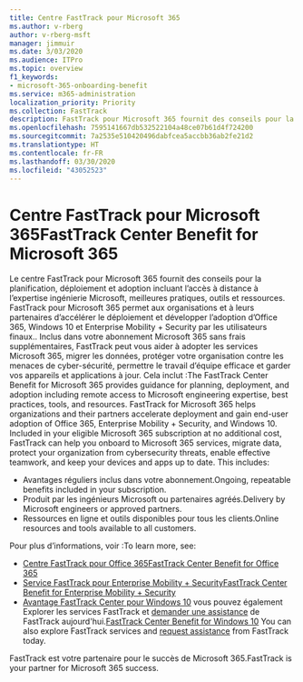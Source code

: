 ```yaml
---
title: Centre FastTrack pour Microsoft 365
ms.author: v-rberg
author: v-rberg-msft
manager: jimmuir
ms.date: 3/03/2020
ms.audience: ITPro
ms.topic: overview
f1_keywords:
- microsoft-365-onboarding-benefit
ms.service: m365-administration
localization_priority: Priority
ms.collection: FastTrack
description: FastTrack pour Microsoft 365 fournit des conseils pour la planification, déploiement et adoption incluant l’accès à distance à l’expertise ingénierie Microsoft, meilleures pratiques, outils et ressources. FastTrack pour Microsoft 365 permet aux organisations et à leurs partenaires d’accélérer le déploiement et développer l’adoption d’Office 365, Windows 10 et Enterprise Mobility + Security par les utilisateurs finaux.
ms.openlocfilehash: 7595141667db532522104a48ce07b61d4f724200
ms.sourcegitcommit: 7a2535e510420496dabfcea5accbb36ab2fe21d2
ms.translationtype: HT
ms.contentlocale: fr-FR
ms.lasthandoff: 03/30/2020
ms.locfileid: "43052523"
---
```

# <a name="fasttrack-center-benefit-for-microsoft-365"></a><span data-ttu-id="d9dca-104">Centre FastTrack pour Microsoft 365</span><span class="sxs-lookup"><span data-stu-id="d9dca-104">FastTrack Center Benefit for Microsoft 365</span></span>

<span data-ttu-id="d9dca-p102">Le centre FastTrack pour Microsoft 365 fournit des conseils pour la planification, déploiement et adoption incluant l’accès à distance à l’expertise ingénierie Microsoft, meilleures pratiques, outils et ressources. FastTrack pour Microsoft 365 permet aux organisations et à leurs partenaires d’accélérer le déploiement et développer l’adoption d’Office 365, Windows 10 et Enterprise Mobility + Security par les utilisateurs finaux.. Inclus dans votre abonnement Microsoft 365 sans frais supplémentaires, FastTrack peut vous aider à adopter les services Microsoft 365, migrer les données, protéger votre organisation contre les menaces de cyber-sécurité, permettre le travail d’équipe efficace et garder vos appareils et applications à jour. Cela inclut :</span><span class="sxs-lookup"><span data-stu-id="d9dca-p102">The FastTrack Center Benefit for Microsoft 365 provides guidance for planning, deployment, and adoption including remote access to Microsoft engineering expertise, best practices, tools, and resources. FastTrack for Microsoft 365 helps organizations and their partners accelerate deployment and gain end-user adoption of Office 365, Enterprise Mobility + Security, and Windows 10. Included in your eligible Microsoft 365 subscription at no additional cost, FastTrack can help you onboard to Microsoft 365 services, migrate data, protect your organization from cybersecurity threats, enable effective teamwork, and keep your devices and apps up to date. This includes:</span></span>

- <span data-ttu-id="d9dca-109">Avantages réguliers inclus dans votre abonnement.</span><span class="sxs-lookup"><span data-stu-id="d9dca-109">Ongoing, repeatable benefits included in your subscription.</span></span>
- <span data-ttu-id="d9dca-110">Produit par les ingénieurs Microsoft ou partenaires agréés.</span><span class="sxs-lookup"><span data-stu-id="d9dca-110">Delivery by Microsoft engineers or approved partners.</span></span>
- <span data-ttu-id="d9dca-111">Ressources en ligne et outils disponibles pour tous les clients.</span><span class="sxs-lookup"><span data-stu-id="d9dca-111">Online resources and tools available to all customers.</span></span>
  
<span data-ttu-id="d9dca-112">Pour plus d’informations, voir :</span><span class="sxs-lookup"><span data-stu-id="d9dca-112">To learn more, see:</span></span>

- [<span data-ttu-id="d9dca-113">Centre FastTrack pour Office 365</span><span class="sxs-lookup"><span data-stu-id="d9dca-113">FastTrack Center Benefit for Office 365</span></span>](O365-fasttrack-benefit-for-office-365.md) 
- [<span data-ttu-id="d9dca-114">Service FastTrack pour Enterprise Mobility + Security</span><span class="sxs-lookup"><span data-stu-id="d9dca-114">FastTrack Center Benefit for Enterprise Mobility + Security</span></span>](EMS-fasttrack-benefit-for-EMS.md)
- <span data-ttu-id="d9dca-115">[Avantage FastTrack Center pour Windows 10](Win-10-fasttrack-benefit-for-Windows-10.md) vous pouvez également Explorer les services FastTrack et [demander une assistance](https://go.microsoft.com/fwlink/p/?LinkId=2003903) de FastTrack aujourd'hui.</span><span class="sxs-lookup"><span data-stu-id="d9dca-115">[FastTrack Center Benefit for Windows 10](Win-10-fasttrack-benefit-for-Windows-10.md) You can also explore FastTrack services and [request assistance](https://go.microsoft.com/fwlink/p/?LinkId=2003903) from FastTrack today.</span></span>

<span data-ttu-id="d9dca-116">FastTrack est votre partenaire pour le succès de Microsoft 365.</span><span class="sxs-lookup"><span data-stu-id="d9dca-116">FastTrack is your partner for Microsoft 365 success.</span></span>
  